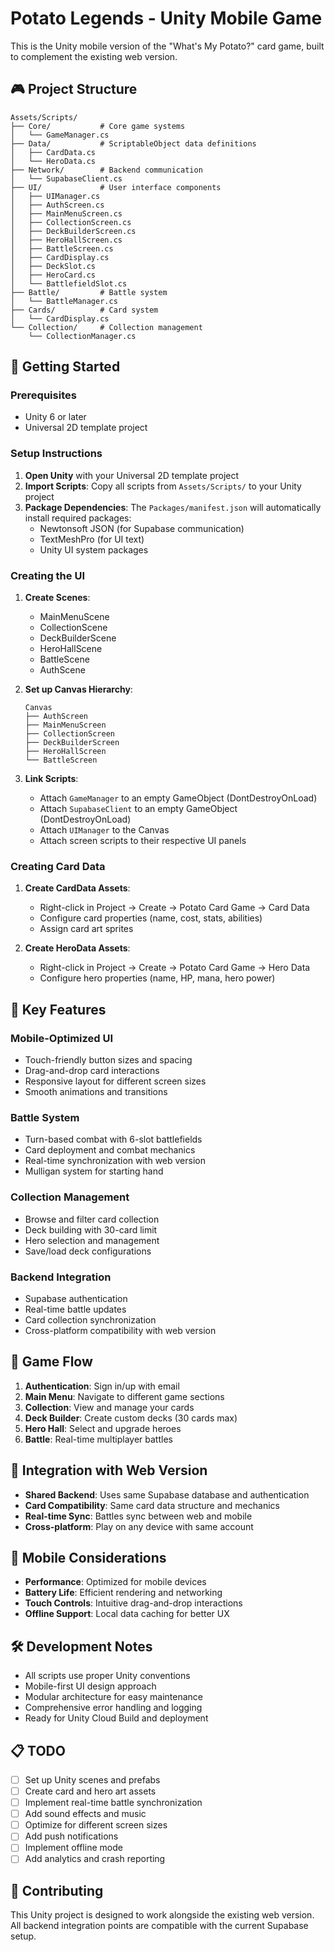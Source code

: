 # Potato Legends - Unity Mobile Game

This is the Unity mobile version of the "What's My Potato?" card game, built to complement the existing web version.

## 🎮 Project Structure

```
Assets/Scripts/
├── Core/           # Core game systems
│   └── GameManager.cs
├── Data/           # ScriptableObject data definitions
│   ├── CardData.cs
│   └── HeroData.cs
├── Network/        # Backend communication
│   └── SupabaseClient.cs
├── UI/             # User interface components
│   ├── UIManager.cs
│   ├── AuthScreen.cs
│   ├── MainMenuScreen.cs
│   ├── CollectionScreen.cs
│   ├── DeckBuilderScreen.cs
│   ├── HeroHallScreen.cs
│   ├── BattleScreen.cs
│   ├── CardDisplay.cs
│   ├── DeckSlot.cs
│   ├── HeroCard.cs
│   └── BattlefieldSlot.cs
├── Battle/         # Battle system
│   └── BattleManager.cs
├── Cards/          # Card system
│   └── CardDisplay.cs
└── Collection/     # Collection management
    └── CollectionManager.cs
```

## 🚀 Getting Started

### Prerequisites
- Unity 6 or later
- Universal 2D template project

### Setup Instructions

1. **Open Unity** with your Universal 2D template project
2. **Import Scripts**: Copy all scripts from `Assets/Scripts/` to your Unity project
3. **Package Dependencies**: The `Packages/manifest.json` will automatically install required packages:
   - Newtonsoft JSON (for Supabase communication)
   - TextMeshPro (for UI text)
   - Unity UI system packages

### Creating the UI

1. **Create Scenes**:
   - MainMenuScene
   - CollectionScene
   - DeckBuilderScene
   - HeroHallScene
   - BattleScene
   - AuthScene

2. **Set up Canvas Hierarchy**:
   ```
   Canvas
   ├── AuthScreen
   ├── MainMenuScreen
   ├── CollectionScreen
   ├── DeckBuilderScreen
   ├── HeroHallScreen
   └── BattleScreen
   ```

3. **Link Scripts**:
   - Attach `GameManager` to an empty GameObject (DontDestroyOnLoad)
   - Attach `SupabaseClient` to an empty GameObject (DontDestroyOnLoad)
   - Attach `UIManager` to the Canvas
   - Attach screen scripts to their respective UI panels

### Creating Card Data

1. **Create CardData Assets**:
   - Right-click in Project → Create → Potato Card Game → Card Data
   - Configure card properties (name, cost, stats, abilities)
   - Assign card art sprites

2. **Create HeroData Assets**:
   - Right-click in Project → Create → Potato Card Game → Hero Data
   - Configure hero properties (name, HP, mana, hero power)

## 🔧 Key Features

### Mobile-Optimized UI
- Touch-friendly button sizes and spacing
- Drag-and-drop card interactions
- Responsive layout for different screen sizes
- Smooth animations and transitions

### Battle System
- Turn-based combat with 6-slot battlefields
- Card deployment and combat mechanics
- Real-time synchronization with web version
- Mulligan system for starting hand

### Collection Management
- Browse and filter card collection
- Deck building with 30-card limit
- Hero selection and management
- Save/load deck configurations

### Backend Integration
- Supabase authentication
- Real-time battle updates
- Card collection synchronization
- Cross-platform compatibility with web version

## 🎯 Game Flow

1. **Authentication**: Sign in/up with email
2. **Main Menu**: Navigate to different game sections
3. **Collection**: View and manage your cards
4. **Deck Builder**: Create custom decks (30 cards max)
5. **Hero Hall**: Select and upgrade heroes
6. **Battle**: Real-time multiplayer battles

## 🔗 Integration with Web Version

- **Shared Backend**: Uses same Supabase database and authentication
- **Card Compatibility**: Same card data structure and mechanics
- **Real-time Sync**: Battles sync between web and mobile
- **Cross-platform**: Play on any device with same account

## 📱 Mobile Considerations

- **Performance**: Optimized for mobile devices
- **Battery Life**: Efficient rendering and networking
- **Touch Controls**: Intuitive drag-and-drop interactions
- **Offline Support**: Local data caching for better UX

## 🛠️ Development Notes

- All scripts use proper Unity conventions
- Mobile-first UI design approach
- Modular architecture for easy maintenance
- Comprehensive error handling and logging
- Ready for Unity Cloud Build and deployment

## 📋 TODO

- [ ] Set up Unity scenes and prefabs
- [ ] Create card and hero art assets
- [ ] Implement real-time battle synchronization
- [ ] Add sound effects and music
- [ ] Optimize for different screen sizes
- [ ] Add push notifications
- [ ] Implement offline mode
- [ ] Add analytics and crash reporting

## 🤝 Contributing

This Unity project is designed to work alongside the existing web version. All backend integration points are compatible with the current Supabase setup.